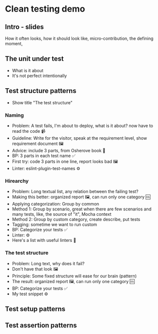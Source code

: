 # Clean testing demo

## Intro - slides

How it often looks, how it should look like, micro-contribution, the defining moment,

## The unit under test

- What is it about
- It's not perfect intentionally

## Test structure patterns

- Show title "The test structure"

### Naming

- Problem: A test fails, I'm about to deploy, what is it about? now have to read the code 📹
- Guideline: Write for the visitor, speak at the requirement level, show requirement document 🖼
- Advice: include 3 parts, from Osherove book 📓
- BP: 3 parts in each test name ✅
- First try: code 3 parts in one line, report looks bad 🖼
- Linter: eslint-plugin-test-names ️️⚙️

### Hirearchy

- Problem: Long textual list, any relation between the failing test?
- Making this better: organized report 🖼, can run only one category 🆒
- Applying categorization: Group by common
- Method 1: Group by scenario, great when there are few scenarios and many tests, like, the source of "it", Mocha context
- Method 2: Group by custom category, create describe, put tests
- Tagging: sometime we want to run custom
- BP: Categorize your tests ✅
- Linter: ⚙️
- Here's a list with useful linters 🎁

### The test structure

- Problem: Long text, why does it fail?
- Don't have that look 🖼
- Principle: Some fixed structure will ease for our brain (pattern)
- The result: organized report 🖼, can run only one category 🆒
- BP: Categorize your tests ✅
- My test snippet ⚙️

## Test setup patterns

## Test assertion patterns
